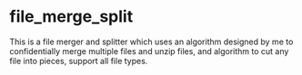 # file_merge_split
 
This is a file merger and splitter which uses an algorithm designed by me to confidentially merge multiple files and unzip files, and algorithm to cut any file into pieces, support all file types.

